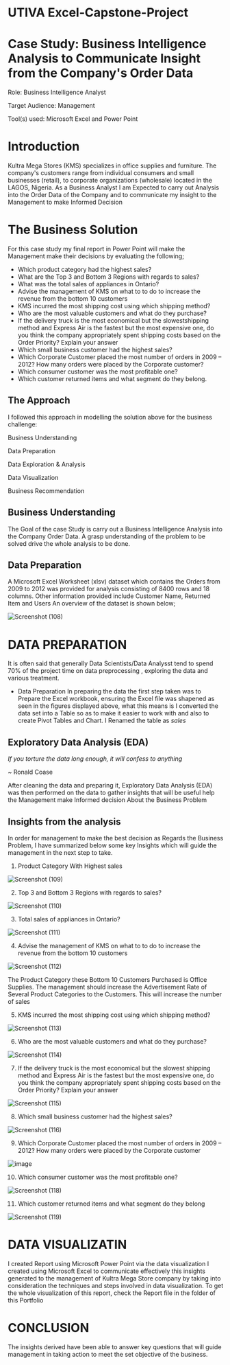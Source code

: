 # UTIVA Excel-Capstone-Project

# Case Study: Business Intelligence Analysis to Communicate Insight from the Company's Order Data

Role: Business Intelligence Analyst

Target Audience: Management

Tool(s) used: Microsoft Excel and Power Point

# Introduction
Kultra Mega Stores (KMS) specializes in office supplies and furniture. The company's customers range from individual consumers and small businesses (retail), to corporate organizations (wholesale) located in the LAGOS, Nigeria. As a Business Analyst I am Expected to carry out Analysis into the Order Data of the Company and to communicate my insight to the Management to make Informed Decision

# The Business Solution
For this case study my final report in Power Point will make the Management make their decisions by evaluating the following;
- Which product category had the highest sales?
- What are the Top 3 and Bottom 3 Regions with regards to 
sales?
- What was the total sales of appliances in Ontario?
- Advise the management of KMS on what to to do to increase the revenue from the bottom 10 customers
- KMS incurred the most shipping cost using which shipping method?
- Who are the most valuable customers and what do they purchase?
- If the delivery truck is the most economical but the slowestshipping method and Express Air is the fastest but the most expensive one, do you think the company appropriately spent shipping costs based on the Order Priority? Explain your answer
- Which small business customer had the highest sales?
- Which Corporate Customer placed the most number of orders in 2009 – 2012? How many orders were placed by the Corporate customer?
- Which consumer customer was the most profitable one?
- Which customer returned items and what segment do they belong.

## The Approach
I followed this approach in modelling the solution above for the business challenge:

Business Understanding

Data Preparation

Data Exploration & Analysis

Data Visualization

Business Recommendation

## Business Understanding
The Goal of the case Study is carry out a Business Intelligence Analysis into the Company Order Data. A grasp understanding of the problem to be solved drive the whole analysis to be done.

## Data Preparation
A Microsoft Excel Worksheet (xlsv) dataset which contains the Orders from 2009 to 2012 was provided for analysis consisting of 8400 rows and 18 columns. Other information provided include Customer Name, Returned Item and Users
An overview of the dataset is shown below;

![Screenshot (108)](https://user-images.githubusercontent.com/96060060/174450841-353cc5ce-b4e1-4d41-802d-8455cccacf40.png)

# DATA PREPARATION
It is often said that generally Data Scientists/Data Analysst tend to spend 70% of the project time on data preprocessing , exploring the data and various treatment.

- Data Preparation
In preparing the data the first step taken was to Prepare the Excel workbook, ensuring the Excel file was shapened as seen in the figures displayed above, what this means is I converted the data set into a Table so as to make it easier to work with and also to create Pivot Tables and Chart. I Renamed the table as *sales*

## Exploratory Data Analysis (EDA)

*If you torture the data long enough, it will confess to anything*

~ Ronald Coase

After cleaning the data and preparing it, Exploratory Data Analysis (EDA) was then performed on the data to gather insights that will be useful help the Management  make Informed decision About the Business Problem

## Insights from the analysis

In order for management to make the best decision as Regards the Business Problem,  I have summarized below some key Insights which will guide the management in the next step to take.

1. Product Category With Highest sales

![Screenshot (109)](https://user-images.githubusercontent.com/96060060/174452398-bc62dc85-0aa1-4ae2-bcc1-4093c8c74345.png)

2. Top 3 and Bottom 3 Regions with regards to sales?

![Screenshot (110)](https://user-images.githubusercontent.com/96060060/174452475-49c23142-0acb-4544-b55b-517ce19b66f6.png)

3. Total sales of appliances in Ontario?

![Screenshot (111)](https://user-images.githubusercontent.com/96060060/174452557-5e99cb1c-f94a-4dd6-83ff-ce426bd04b6c.png)

4. Advise the management of KMS on what to to do to increase the revenue from the bottom 10 customers

![Screenshot (112)](https://user-images.githubusercontent.com/96060060/174452642-7e99a908-f4de-4238-b066-6f05a5455443.png)

The Product Category these Bottom 10 Customers Purchased is Office Supplies. The management should increase the Advertisement Rate of Several Product Categories to the Customers. This will increase the number of sales

5. KMS incurred the most shipping cost using which shipping method?

![Screenshot (113)](https://user-images.githubusercontent.com/96060060/174452975-7e44b709-b3ab-4c8f-a615-c27159a8e096.png)

6. Who are the most valuable customers and what do they purchase?

![Screenshot (114)](https://user-images.githubusercontent.com/96060060/174453053-a11583e3-3eed-4eb1-a3ed-5c91a7f662a2.png)

7. If the delivery truck is the most economical but the slowest shipping method and Express Air is the fastest but the most expensive one, do you think the company appropriately spent shipping costs based on the Order Priority? Explain your answer

![Screenshot (115)](https://user-images.githubusercontent.com/96060060/174453184-d6d75a01-e56d-4a95-8fe2-3114c88781b3.png)

8. Which small business customer had the highest sales?

![Screenshot (116)](https://user-images.githubusercontent.com/96060060/174453255-fbb2a307-0e9b-4cec-83b2-6cb7b55bd087.png)

9. Which Corporate Customer placed the most number of orders in 2009 – 2012? How many orders were placed by the Corporate customer

![image](https://user-images.githubusercontent.com/96060060/174453321-b782f3b3-ef74-430c-af71-e9ea6f8fbf8d.png)

10.  Which consumer customer was the most profitable one?

![Screenshot (118)](https://user-images.githubusercontent.com/96060060/174454221-5396ffae-fa17-4dfd-9322-774591ff680e.png)

11. Which customer returned items and what segment do they belong

![Screenshot (119)](https://user-images.githubusercontent.com/96060060/174454391-bdf8ca35-2141-4d54-9c3a-62994a327650.png)

# DATA VISUALIZATIN

I created Report using Microsoft Power Point via the data visualization I created using Microsoft Excel to communicate effectively this insights generated to the management of Kultra Mega Store company by taking into consideration the techniques and steps involved in data visualization. To get the whole visualization of this report, check the Report file in the folder of this Portfolio

# CONCLUSION

The insights derived have been able to answer key questions that will guide management in taking action to meet the set objective of the business.









